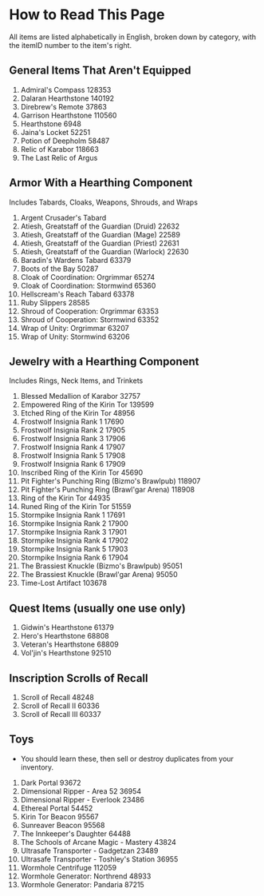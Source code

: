 # How to Read This Page
All items are listed alphabetically in English, broken down by category, with the itemID number to the item's right.

## General Items That Aren't Equipped
1. Admiral's Compass 128353
2. Dalaran Hearthstone 140192
3. Direbrew's Remote 37863
4. Garrison Hearthstone 110560
5. Hearthstone 6948
6. Jaina's Locket 52251
7. Potion of Deepholm 58487
8. Relic of Karabor 118663
9. The Last Relic of Argus

## Armor With a Hearthing Component
Includes Tabards, Cloaks, Weapons, Shrouds, and Wraps
1. Argent Crusader's Tabard
2. Atiesh, Greatstaff of the Guardian (Druid) 22632
3. Atiesh, Greatstaff of the Guardian (Mage) 22589
4. Atiesh, Greatstaff of the Guardian (Priest) 22631
5. Atiesh, Greatstaff of the Guardian (Warlock) 22630
6. Baradin's Wardens Tabard 63379
7. Boots of the Bay 50287
8. Cloak of Coordination: Orgrimmar 65274
9. Cloak of Coordination: Stormwind 65360
10. Hellscream's Reach Tabard 63378
11. Ruby Slippers 28585
12. Shroud of Cooperation: Orgrimmar 63353
13. Shroud of Cooperation: Stormwind 63352
14. Wrap of Unity: Orgrimmar 63207
15. Wrap of Unity: Stormwind 63206

## Jewelry with a Hearthing Component
Includes Rings, Neck Items, and Trinkets
1. Blessed Medallion of Karabor 32757
2. Empowered Ring of the Kirin Tor 139599
3. Etched Ring of the Kirin Tor 48956
4. Frostwolf Insignia Rank 1 17690
5. Frostwolf Insignia Rank 2 17905
6. Frostwolf Insignia Rank 3 17906
7. Frostwolf Insignia Rank 4 17907
8. Frostwolf Insignia Rank 5 17908
9. Frostwolf Insignia Rank 6 17909
10. Inscribed Ring of the Kirin Tor 45690
11. Pit Fighter's Punching Ring (Bizmo's Brawlpub) 118907
12. Pit Fighter's Punching Ring (Brawl'gar Arena) 118908
13. Ring of the Kirin Tor 44935
14. Runed Ring of the Kirin Tor 51559
15. Stormpike Insignia Rank 1 17691
16. Stormpike Insignia Rank 2 17900
17. Stormpike Insignia Rank 3 17901
18. Stormpike Insignia Rank 4 17902
19. Stormpike Insignia Rank 5 17903
20. Stormpike Insignia Rank 6 17904
21. The Brassiest Knuckle (Bizmo's Brawlpub) 95051
22. The Brassiest Knuckle (Brawl'gar Arena) 95050
23. Time-Lost Artifact 103678

## Quest Items (usually one use only)
1. Gidwin's Hearthstone 61379
2. Hero's Hearthstone 68808
3. Veteran's Hearthstone 68809
4. Vol'jin's Hearthstone 92510

## Inscription Scrolls of Recall
1. Scroll of Recall 48248
2. Scroll of Recall II 60336
3. Scroll of Recall III 60337

## Toys
* You should learn these, then sell or destroy duplicates from your inventory.
1. Dark Portal 93672
2. Dimensional Ripper - Area 52 36954
3. Dimensional Ripper - Everlook 23486
4. Ethereal Portal 54452
5. Kirin Tor Beacon 95567
6. Sunreaver Beacon 95568
7. The Innkeeper's Daughter 64488
8. The Schools of Arcane Magic - Mastery 43824
9. Ultrasafe Transporter - Gadgetzan 23489
10. Ultrasafe Transporter - Toshley's Station 36955
11. Wormhole Centrifuge 112059
12. Wormhole Generator: Northrend 48933
13. Wormhole Generator: Pandaria 87215